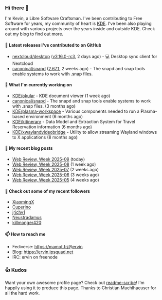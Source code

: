### Hi there 👋

I'm Kevin, a Libre Software Craftsman. I've been contributing to Free Software for years,
my community of heart is [KDE](https://kde.org). I've been also playing around with various
projects over the years inside and outside KDE. Check out my blog to find out more.

#### 🔭 Latest releases I've contributed to on GitHub

- [nextcloud/desktop](https://github.com/nextcloud/desktop) ([v3.16.0-rc3](https://github.com/nextcloud/desktop/releases/tag/v3.16.0-rc3), 2 days ago) - 💻 Desktop sync client for Nextcloud
- [canonical/snapd](https://github.com/canonical/snapd) ([2.67.1](https://github.com/canonical/snapd/releases/tag/2.67.1), 2 weeks ago) - The snapd and snap tools enable systems to work with .snap files.

#### 🌱 What I'm currently working on

- [KDE/okular](https://github.com/KDE/okular) - KDE document viewer (1 week ago)
- [canonical/snapd](https://github.com/canonical/snapd) - The snapd and snap tools enable systems to work with .snap files. (3 months ago)
- [KDE/plasma-workspace](https://github.com/KDE/plasma-workspace) - Various components needed to run a Plasma-based environment (6 months ago)
- [KDE/kitinerary](https://github.com/KDE/kitinerary) - Data Model and Extraction System for Travel Reservation information (6 months ago)
- [KDE/xwaylandvideobridge](https://github.com/KDE/xwaylandvideobridge) - Utility to allow streaming Wayland windows to X applications (8 months ago)

#### 📜 My recent blog posts

- [Web Review, Week 2025-09](https://ervin.ipsquad.net/blog/2025/02/28/web-review-week-2025-09/) (today)
- [Web Review, Week 2025-08](https://ervin.ipsquad.net/blog/2025/02/21/web-review-week-2025-08/) (1 week ago)
- [Web Review, Week 2025-07](https://ervin.ipsquad.net/blog/2025/02/14/web-review-week-2025-07/) (2 weeks ago)
- [Web Review, Week 2025-06](https://ervin.ipsquad.net/blog/2025/02/07/web-review-week-2025-06/) (3 weeks ago)
- [Web Review, Week 2025-05](https://ervin.ipsquad.net/blog/2025/01/31/web-review-week-2025-05/) (4 weeks ago)

#### 👯 Check out some of my recent followers

- [XiaomingX](https://github.com/XiaomingX)
- [Cuperino](https://github.com/Cuperino)
- [jrichy1](https://github.com/jrichy1)
- [Neustradamus](https://github.com/Neustradamus)
- [killmonger420](https://github.com/killmonger420)

#### 📫 How to reach me

- Fediverse: https://mamot.fr/@ervin
- Blog: https://ervin.ipsquad.net
- IRC: ervin on freenode

### 👍 Kudos

Want your own awesome profile page? Check out [readme-scribe](https://github.com/muesli/readme-scribe)!
I'm happily using it to produce this page. Thanks to Christian Muehlhaeuser for all the hard work.

